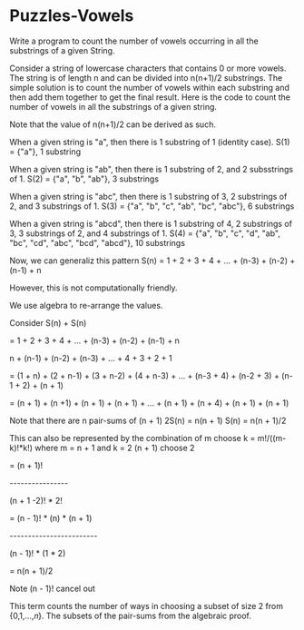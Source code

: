 # Puzzles-Vowels
Write a program to count the number of vowels occurring in all the substrings of a given String.

Consider a string of lowercase characters that contains 0 or more vowels.
The string is of length n and can be divided into n(n+1)/2 substrings.
The simple solution is to count the number of vowels within each substring and then add them together to get the final result.
Here is the code to count the number of vowels in all the substrings of a given string.

Note that the value of n(n+1)/2 can be derived as such.

When a given string is "a", then there is 1 substring of 1 (identity case).
S(1) = {"a"}, 1 substring

When a given string is "ab", then there is 1 substring of 2, and 2 subsstrings of 1.
S(2) = {"a", "b", "ab"}, 3 substrings

When a given string is "abc", then there is 1 substring of 3, 2 substrings of 2, and 3 substrings of 1.
S(3) = {"a", "b", "c", "ab", "bc", "abc"}, 6 substrings

When a given string is "abcd", then there is 1 substring of 4, 2 substrings of 3, 3 substrings of 2, and 4 substrings of 1.
S(4) = {"a", "b", "c", "d", "ab", "bc", "cd", "abc", "bcd", "abcd"}, 10 substrings

Now, we can generaliz this pattern
S(n) = 1 + 2 + 3 + 4 + ... + (n-3) + (n-2) + (n-1) + n

However, this is not computationally friendly.

We use algebra to re-arrange the values.

Consider S(n) + S(n)

 = 1 + 2 +      3 +    4     + ... + (n-3) + (n-2) + (n-1) + n

   n + (n-1) + (n-2) + (n-3) + ... + 4     + 3     + 2     + 1

 = (1 + n) + (2 + n-1) + (3 + n-2) + (4 + n-3) + ... + (n-3 + 4) + (n-2 + 3) + (n-1 + 2) + (n + 1)

 = (n + 1) + (n +1)    + (n + 1)   + (n + 1) + ...   + (n + 1)   + (n + 4)   + (n + 1)   + (n + 1)

Note that there are n pair-sums of (n + 1)
2S(n) = n(n + 1)
S(n) = n(n + 1)/2

This can also be represented by the combination of m choose k = m!/((m-k)!*k!)
where m = n + 1 and k = 2
(n + 1) choose 2

 = (n + 1)!

   *----------------*

   (n + 1 -2)! * 2!

 = (n - 1)! * (n) * (n + 1)

   *------------------------*

   (n - 1)! * (1 * 2)

= n(n + 1)/2

Note (n - 1)! cancel out

This term counts the number of ways in choosing a subset of size 2 from {0,1,...,𝑛}.
The subsets of the pair-sums from the algebraic proof.

